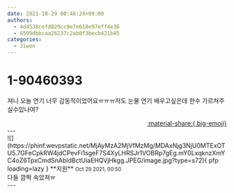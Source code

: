 ```yaml
---
date: 2021-10-29 00:48:24+09:00
authors:
  - 4d4538cefd829cc9e7e618e97eff4e36
  - 6599dbbcaa26237c2ab0f3becb421b45
categories:
  - Jiwon
---
```


# 1-90460393

<div class="post-container" markdown="1">
<div class="content-container md-sidebar__scrollwrap" markdown="1">

져니 오늘 연기 너무 감동적이었어요ㅠㅠㅠ저도 눈물 연기 배우고싶은데 한수 가르쳐주실수있나여?

</div>
</div>

<div style="text-align: right;" markdown="1">
<a href="https://weverse.io/fromis9/fanpost/1-90460393" style="text-align: right;">:material-share:{.big-emoji}</a>
</div>
---

<div class="comments-container md-sidebar__scrollwrap" markdown="1">
<div class="comment" markdown="1">
<div class='id-container' markdown="1">
![](https://phinf.wevpstatic.net/MjAyMzA2MjVfMzMg/MDAxNjg3NjU0MTExOTU5.7GFeCpkRW4jdCPevFi1sgeF7S4XyLHRSJr1VOBRp7gEg.mY0LxqknzXmYC4oZ6TpxCmdSnAbldBctUiaEHQVjHkgg.JPEG/image.jpg?type=s72){ pfp loading=lazy }
**<span class="artist">지원</span>** <small>Oct 29 2021, 00:50</small><br>
</div>
<div class='comment-body' markdown="1">
다들 깜짝 속았져ㅠ
</div>
</div>
</div>
---
